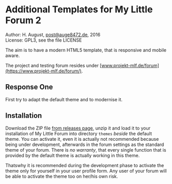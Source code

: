 # Additional Templates for My Little Forum 2

Author: H. August, post@auge8472.de, 2016  
License: GPL3, see the file LICENSE

The aim is to have a modern HTML5 template, that is responsive and mobile aware.

The project and testing forum resides under [www.projekt-mlf.de/forum](https://www.projekt-mlf.de/forum/).

## Response One

First try to adapt the default theme and to modernise it.

## Installation

Download the ZIP file [from releases page](https://github.com/auge8472/mlf2-themes/releases), unzip it and load it to your installation of My Little Forum into directory `themes` *beside* the default theme. You can activate it, even it is actually not recommended because being under development, afterwards in the forum settings as the standard theme of your forum. There is *no warranty*, that every single function that is provided by the default theme is actually working in this theme.

Thatswhy it is recommended during the development phase to activate the theme only for yourself in your user profile form. Any user of your forum will be able to activate the theme too on her/his own risk.
